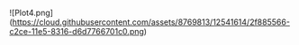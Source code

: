 ![Plot4.png]
(https://cloud.githubusercontent.com/assets/8769813/12541614/2f885566-c2ce-11e5-8316-d6d7766701c0.png)

